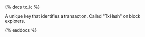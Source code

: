 {% docs tx_id %}

A unique key that identifies a transaction. Called "TxHash" on block explorers.

{% enddocs %}
